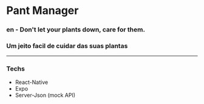 # Pant Manager
### en - Don't let your plants down, care for them.
### Um jeito facil de cuidar das suas plantas





---
### Techs
 - React-Native
 - Expo
 - Server-Json (mock API)